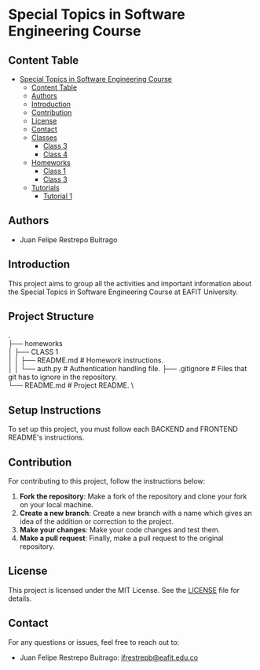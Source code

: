 # Special Topics in Software Engineering Course

## Content Table
- [Special Topics in Software Engineering Course](#special-topics-in-software-engineering-course)
  - [Content Table](#content-table)
  - [Authors](#authors)
  - [Introduction](#introduction)
  - [Contribution](#contribution)
  - [License](#license)
  - [Contact](#contact)
  - [Classes](classes)
    - [Class 3](classes/CLASS%203)
    - [Class 4](classes/CLASS%204)
  - [Homeworks](homeworks)
    - [Class 1](homeworks/CLASS%201)
    - [Class 3](homeworks/CLASS%203)
  - [Tutorials](tutorials)
    - [Tutorial 1](tutorials/tutorial1/README)

## Authors

- Juan Felipe Restrepo Buitrago

## Introduction

This project aims to group all the activities and important information about the Special Topics in Software Engineering Course at EAFIT University. 

## Project Structure

. \
├── homeworks \
│ ├── CLASS 1 \
│ │ ├── README.md # Homework instructions. \
│ │ └── auth.py # Authentication handling file.
├── .gitignore # Files that git has to ignore in the repository. \
└── README.md # Project README. \

## Setup Instructions

To set up this project, you must follow each BACKEND and FRONTEND README's instructions.

## Contribution

For contributing to this project, follow the instructions below:

1. **Fork the repository**: Make a fork of the repository and clone your fork on your local machine.
2. **Create a new branch**: Create a new branch with a name which gives an idea of the addition or correction to the project. 
3. **Make your changes**: Make your code changes and test them. 
4. **Make a pull request**: Finally, make a pull request to the original repository. 

## License

This project is licensed under the MIT License. See the [LICENSE](LICENSE) file for details.

## Contact

For any questions or issues, feel free to reach out to:
- Juan Felipe Restrepo Buitrago: [jfrestrepb@eafit.edu.co](jfrestrepb@eafit.edu.co)